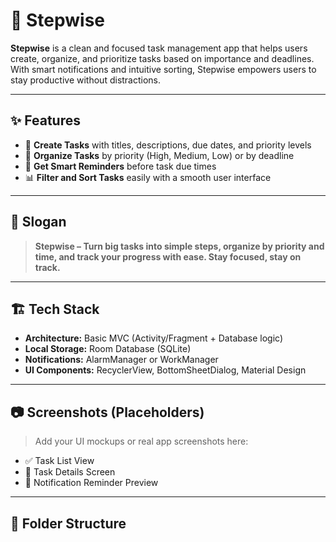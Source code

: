 # 📱 Stepwise

**Stepwise** is a clean and focused task management app that helps users create, organize, and prioritize tasks based on importance and deadlines. With smart notifications and intuitive sorting, Stepwise empowers users to stay productive without distractions.

---

## ✨ Features

- 📝 **Create Tasks** with titles, descriptions, due dates, and priority levels  
- 📌 **Organize Tasks** by priority (High, Medium, Low) or by deadline  
- 🔔 **Get Smart Reminders** before task due times  
- 📊 **Filter and Sort Tasks** easily with a smooth user interface  

---

## 🎯 Slogan

> **Stepwise – Turn big tasks into simple steps, organize by priority and time, and track your progress with ease. Stay focused, stay on track.**

---

## 🏗️ Tech Stack

- **Architecture:** Basic MVC (Activity/Fragment + Database logic)  
- **Local Storage:** Room Database (SQLite)  
- **Notifications:** AlarmManager or WorkManager  
- **UI Components:** RecyclerView, BottomSheetDialog, Material Design  

---

## 📷 Screenshots (Placeholders)

> Add your UI mockups or real app screenshots here:

- ✅ Task List View  
- 📅 Task Details Screen  
- 🔔 Notification Reminder Preview  

---

## 📂 Folder Structure


